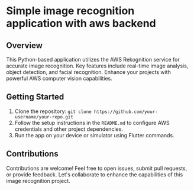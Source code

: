 ﻿# Simple image recognition application with aws backend

## Overview
This Python-based application utilizes the AWS Rekognition service for accurate image recognition. Key features include real-time image analysis, object detection, and facial recognition. Enhance your projects with powerful AWS computer vision capabilities.

## Getting Started

1. Clone the repository: `git clone https://github.com/your-username/your-repo.git`
2. Follow the setup instructions in the `README.md` to configure AWS credentials and other project dependencies.
3. Run the app on your device or simulator using Flutter commands.

## Contributions

Contributions are welcome! Feel free to open issues, submit pull requests, or provide feedback. Let's collaborate to enhance the capabilities of this image recognition project.
